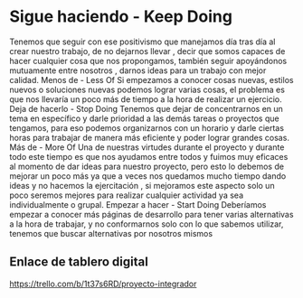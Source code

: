 # Sigue haciendo - Keep Doing
Tenemos que seguir con ese positivismo que manejamos día tras día al crear nuestro trabajo, de no dejarnos llevar , decir que somos capaces de hacer cualquier cosa que nos propongamos, también seguir apoyándonos mutuamente entre nosotros , darnos ideas para un trabajo con mejor calidad. 
Menos de - Less Of
Si empezamos a conocer cosas nuevas, estilos nuevos o soluciones nuevas podemos lograr varias cosas, el problema es que nos llevaría un poco más de tiempo a la hora de realizar un ejercicio. 
Deja de hacerlo - Stop Doing
Tenemos que dejar de concentrarnos en un tema en específico y darle prioridad a las demás tareas o proyectos que tengamos, para eso podemos organizarnos con un horario y darle ciertas horas para trabajar de manera más eficiente y poder lograr grandes cosas.
Más de - More Of
Una de nuestras virtudes durante el proyecto y durante todo este tiempo es que nos ayudamos entre todos y fuimos muy eficaces al momento de dar ideas para nuestro proyecto, pero esto lo debemos de mejorar un poco más ya que a veces nos quedamos mucho tiempo dando ideas y no hacemos la ejercitación , si mejoramos este aspecto solo un poco seremos mejores para realizar cualquier actividad ya sea individualmente o grupal.
Empezar a hacer - Start Doing 
Deberíamos empezar a conocer más páginas de desarrollo para tener varias alternativas a la hora de trabajar, y no conformarnos solo con lo que sabemos utilizar, tenemos que buscar alternativas por nosotros mismos

## Enlace de tablero digital 
https://trello.com/b/1t37s6RD/proyecto-integrador

